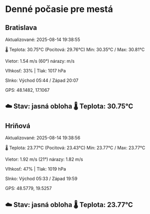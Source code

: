 ﻿# Denné počasie pre mestá

## Bratislava
Aktualizované: 2025-08-14 19:38:55

🌡️ Teplota: 30.75°C 
(Pocitová: 29.76°C)
Min: 30.35°C / Max: 30.81°C

Vietor: 1.54 m/s    (60°) 
nárazy:  m/s

Vlhkosť: 33% | Tlak: 1017 hPa

Slnko: Východ 05:44 / Západ 20:07

GPS: 48.1482, 17.1067

☁️ Stav: jasná obloha        🌡️ Teplota: 30.75°C
---

## Hriňová
Aktualizované: 2025-08-14 19:38:56

🌡️ Teplota: 23.77°C 
(Pocitová: 23.43°C)
Min: 23.77°C / Max: 23.77°C

Vietor: 1.92 m/s (21°)
nárazy: 1.82 m/s

Vlhkosť: 47% | Tlak: 1019 hPa

Slnko: Východ 05:33 / Západ 19:59

GPS: 48.5779, 19.5257

☁️ Stav: jasná obloha        🌡️ Teplota: 23.77°C
---
